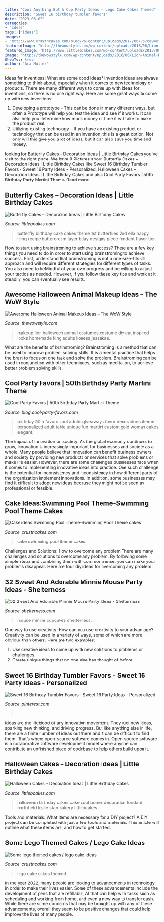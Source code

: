 ```yaml
---
title: "Cool Anything But A Cup Party Ideas ~ Lego Cake Cakes Themed"
description: "Sweet 16 birthday tumbler favors"
date: "2023-06-07"
categories:
- "ideas"
tags: ["ideas"]
images:
- "http://www.crustncakes.com/blog/wp-content/uploads/2017/06/737ce94cfc8d1fc3e20e6c5be738381d.jpg"
featuredImage: "http://thewowstyle.com/wp-content/uploads/2016/06/Lion-Animal-Halloween-Makeup.jpg"
featured_image: "http://www.littlebcakes.com/wp-content/uploads/2013/08/Halloween-Birthday-Cakes.jpg"
image: "http://thewowstyle.com/wp-content/uploads/2016/06/Lion-Animal-Halloween-Makeup.jpg"
ShowToc: true
author: "Ara Muller"
---
```



Ideas for inventions: What are some good ideas?
Invention ideas are always something to think about, especially when it comes to new technology or products. There are many different ways to come up with ideas for inventions, so there is no one right way. Here are some great ways to come up with new inventions: 
1. Developing a prototype – This can be done in many different ways, but often a Prototype will help you test the idea and see if it works. It can also help you determine how much money or time it will take to make the product real. 
2. Utilizing existing technology – If you have an existing product or technology that can be used in an invention, this is a great option. Not only will this give you a lot of ideas, but it can also save you time and money. 

	

		
looking for Butterfly Cakes – Decoration Ideas | Little Birthday Cakes you've visit to the right place. We have 8 Pictures about Butterfly Cakes – Decoration Ideas | Little Birthday Cakes like Sweet 16 Birthday Tumbler Favors - Sweet 16 Party Ideas - Personalized, Halloween Cakes – Decoration Ideas | Little Birthday Cakes and also Cool Party Favors | 50th Birthday Party Martini Theme. Read more:
		
    
## Butterfly Cakes – Decoration Ideas | Little Birthday Cakes

<img loading=lazy src="http://www.littlebcakes.com/wp-content/uploads/2013/08/Butterfly-Birthday-Cake.jpg" onerror="this.onerror=null;this.src='https://tse1.mm.bing.net/th?id=OIP.0yf4B0rtM_2i6w4oEsYbswHaJ3&amp;pid=15.1';" alt="Butterfly Cakes – Decoration Ideas | Little Birthday Cakes">

_Source: littlebcakes.com_

>butterfly birthday cake cakes theme 1st butterflies 2nd ella happy icing recipe buttercream layer bday designs piece fondant flavor tier. 

	

How to start using brainstroming to achieve success?
There are a few key things you need to do in order to start using brainstroming to achieve success. First, understand that brainstroming is not a one-size-fits-all approach and will require different strategies for different types of tasks. You also need to beMindful of your own progress and be willing to adjust your tactics as needed. However, if you follow these key tips and work at it steadily, you can eventually see results.

    
## Awesome Halloween Animal Makeup Ideas – The WoW Style

<img loading=lazy src="http://thewowstyle.com/wp-content/uploads/2016/06/Lion-Animal-Halloween-Makeup.jpg" onerror="this.onerror=null;this.src='https://tse3.mm.bing.net/th?id=OIP.BZdMCXNcw8ZaXZ13hk9BKgHaLH&amp;pid=15.1';" alt="Awesome Halloween Animal Makeup Ideas – The WoW Style">

_Source: thewowstyle.com_

>makeup lion halloween animal costumes costume diy cat inspired looks homemade king adults lioness jessakae. 

	

What are the benefits of brainstroming?
Brainstroming is a method that can be used to improve problem solving skills. It is a mental practice that helps the brain to focus on one task and solve the problem. Brainstroming can be used in conjunction with other techniques, such as meditation, to achieve better problem solving skills.

    
## Cool Party Favors | 50th Birthday Party Martini Theme

<img loading=lazy src="http://blog.cool-party-favors.com/wp-content/uploads/2014/04/50th-birthday-favors.png" onerror="this.onerror=null;this.src='https://tse3.mm.bing.net/th?id=OIP.5yU8Xpcfm2Vvk6xoHEvMLwHaK9&amp;pid=15.1';" alt="Cool Party Favors | 50th Birthday Party Martini Theme">

_Source: blog.cool-party-favors.com_

>birthday 50th favors cool adults giveaways favor decorations theme personalized adult table unique fun martini custom gold woman cakes elegant. 

	

The impact of innovation on society:
As the global economy continues to grow, innovation is increasingly important for businesses and society as a whole. Many people believe that innovation can benefit business owners and society by providing new products or services that solve problems or make life easier. However, there are some challenges businesses face when it comes to implementing innovative ideas into practice. One such challenge is the potential for inconsistency and inconsistency in how different parts of the organization implement innovations. In addition, some businesses may find it difficult to adopt new ideas because they might not be seen as professional or feasible.

    
## Cake Ideas:Swimming Pool Theme-Swimming Pool Theme Cakes

<img loading=lazy src="http://www.crustncakes.com/blog/wp-content/uploads/2017/06/737ce94cfc8d1fc3e20e6c5be738381d.jpg" onerror="this.onerror=null;this.src='https://tse4.mm.bing.net/th?id=OIP.sUbcLPcBjytqN0hHbr1EogHaKh&amp;pid=15.1';" alt="Cake ideas:Swimming Pool Theme-Swimming Pool Theme cakes">

_Source: crustncakes.com_

>cake swimming pool theme cakes. 

	

Challenges and Solutions: How to overcome any problem
There are many challenges and solutions to overcome any problem. By following some simple steps and combining them with common sense, you can make your problems disappear. Here are four diy ideas for overcoming any problem.

    
## 32 Sweet And Adorable Minnie Mouse Party Ideas - Shelterness

<img loading=lazy src="https://i.shelterness.com/2016/10/28-Minnie-Mouse-cupcakes.jpg" onerror="this.onerror=null;this.src='https://tse3.mm.bing.net/th?id=OIP.OLMBMMxPQuUPPwyOjQB9bQHaJ4&amp;pid=15.1';" alt="32 Sweet And Adorable Minnie Mouse Party Ideas - Shelterness">

_Source: shelterness.com_

>mouse minnie cupcakes shelterness. 

	

One way to use creativity: How can you use creativity to your advantage?
Creativity can be used in a variety of ways, some of which are more obvious than others. Here are two examples: 
1. Use creative ideas to come up with new solutions to problems or challenges.
2. Create unique things that no one else has thought of before.

    
## Sweet 16 Birthday Tumbler Favors - Sweet 16 Party Ideas - Personalized

<img loading=lazy src="https://i.pinimg.com/736x/6f/d0/12/6fd012d8534d98b95674bb65de693945.jpg" onerror="this.onerror=null;this.src='https://tse2.mm.bing.net/th?id=OIP.AWFNgFjZcaBQQa9TTemvDwHaHa&amp;pid=15.1';" alt="Sweet 16 Birthday Tumbler Favors - Sweet 16 Party Ideas - Personalized">

_Source: pinterest.com_

>. 

	

Ideas are the lifeblood of any innovation movement. They fuel new ideas, sparking new thinking, and driving progress. But like anything else in life, there are a finite number of ideas out there and it can be difficult to find them. That’s where open-source software comes in. Open-source software is a collaborative software development model where anyone can contribute an unfinished piece of codebase to help others build upon it.

    
## Halloween Cakes – Decoration Ideas | Little Birthday Cakes

<img loading=lazy src="http://www.littlebcakes.com/wp-content/uploads/2013/08/Halloween-Birthday-Cakes.jpg" onerror="this.onerror=null;this.src='https://tse1.mm.bing.net/th?id=OIP.DBxsuzLYPrIKylJBVhWPAgHaHL&amp;pid=15.1';" alt="Halloween Cakes – Decoration Ideas | Little Birthday Cakes">

_Source: littlebcakes.com_

>halloween birthday cakes cake cool bones decoration fondant northfield leslie stan bakery littlebcakes. 

	

Tools and materials: What items are necessary for a DIY project?
A DIY project can be completed with just a few tools and materials. This article will outline what these items are, and how to get started.

    
## Some Lego Themed Cakes / Lego Cake Ideas

<img loading=lazy src="http://www.crustncakes.com/blog/wp-content/uploads/2015/07/a9e5754b10da14ea93d4b4da209863b1.jpg" onerror="this.onerror=null;this.src='https://tse2.mm.bing.net/th?id=OIP.N13LyTyLcn___CYMwwr4YwHaNW&amp;pid=15.1';" alt="Some lego themed cakes / lego cake ideas">

_Source: crustncakes.com_

>lego cake cakes themed. 

	

In the year 2022, many people are looking to advancements in technology in order to make their lives easier. Some of these advancements include the development of pens that are refillable, AI that can help with tasks such as scheduling and working from home, and even a new way to transfer cash. While there are some concerns that may be brought up with any of these advancements, overall they seem to be positive changes that could help improve the lives of many people.

